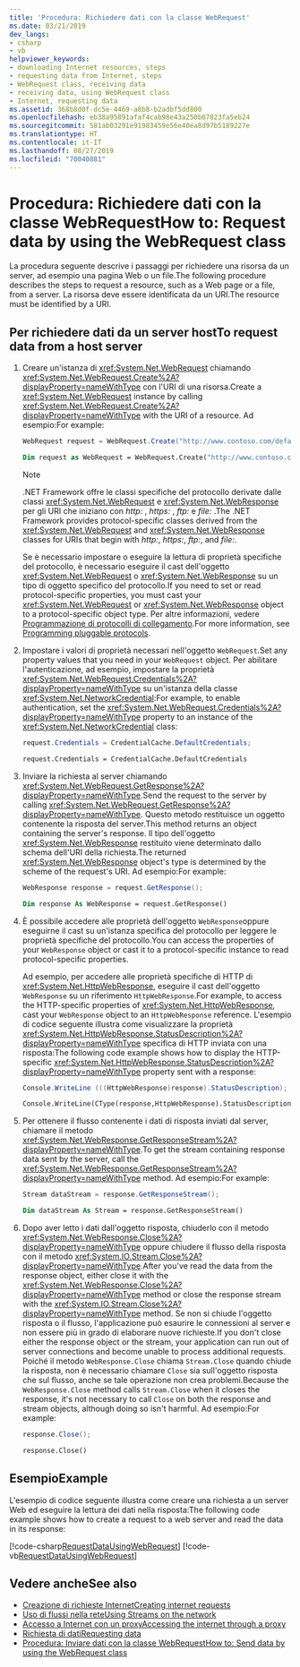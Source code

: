 ```yaml
---
title: 'Procedura: Richiedere dati con la classe WebRequest'
ms.date: 03/21/2019
dev_langs:
- csharp
- vb
helpviewer_keywords:
- downloading Internet resources, steps
- requesting data from Internet, steps
- WebRequest class, receiving data
- receiving data, using WebRequest class
- Internet, requesting data
ms.assetid: 368b8d0f-dc5e-4469-a8b8-b2adbf5dd800
ms.openlocfilehash: eb38a95891afaf4cab98e43a250b67823fa5eb24
ms.sourcegitcommit: 581ab03291e91983459e56e40ea8d97b5189227e
ms.translationtype: HT
ms.contentlocale: it-IT
ms.lasthandoff: 08/27/2019
ms.locfileid: "70040881"
---
```

# <a name="how-to-request-data-by-using-the-webrequest-class"></a><span data-ttu-id="219d9-102">Procedura: Richiedere dati con la classe WebRequest</span><span class="sxs-lookup"><span data-stu-id="219d9-102">How to: Request data by using the WebRequest class</span></span>

<span data-ttu-id="219d9-103">La procedura seguente descrive i passaggi per richiedere una risorsa da un server, ad esempio una pagina Web o un file.</span><span class="sxs-lookup"><span data-stu-id="219d9-103">The following procedure describes the steps to request a resource, such as a Web page or a file, from a server.</span></span> <span data-ttu-id="219d9-104">La risorsa deve essere identificata da un URI.</span><span class="sxs-lookup"><span data-stu-id="219d9-104">The resource must be identified by a URI.</span></span>

## <a name="to-request-data-from-a-host-server"></a><span data-ttu-id="219d9-105">Per richiedere dati da un server host</span><span class="sxs-lookup"><span data-stu-id="219d9-105">To request data from a host server</span></span>

1. <span data-ttu-id="219d9-106">Creare un'istanza di <xref:System.Net.WebRequest> chiamando <xref:System.Net.WebRequest.Create%2A?displayProperty=nameWithType> con l'URI di una risorsa.</span><span class="sxs-lookup"><span data-stu-id="219d9-106">Create a <xref:System.Net.WebRequest> instance by calling <xref:System.Net.WebRequest.Create%2A?displayProperty=nameWithType> with the URI of a resource.</span></span> <span data-ttu-id="219d9-107">Ad esempio:</span><span class="sxs-lookup"><span data-stu-id="219d9-107">For example:</span></span>

    ```csharp
    WebRequest request = WebRequest.Create("http://www.contoso.com/default.html");
    ```

    ```vb
    Dim request as WebRequest = WebRequest.Create("http://www.contoso.com/default.html")
    ```

    > [!NOTE]
    > <span data-ttu-id="219d9-108">.NET Framework offre le classi specifiche del protocollo derivate dalle classi <xref:System.Net.WebRequest> e <xref:System.Net.WebResponse> per gli URI che iniziano con *http:* , *https:* , *ftp:* e *file:* .</span><span class="sxs-lookup"><span data-stu-id="219d9-108">The .NET Framework provides protocol-specific classes derived from the <xref:System.Net.WebRequest> and <xref:System.Net.WebResponse> classes for URIs that begin with *http:*, *https:*, *ftp:*, and *file:*.</span></span>

    <span data-ttu-id="219d9-109">Se è necessario impostare o eseguire la lettura di proprietà specifiche del protocollo, è necessario eseguire il cast dell'oggetto <xref:System.Net.WebRequest> o <xref:System.Net.WebResponse> su un tipo di oggetto specifico del protocollo.</span><span class="sxs-lookup"><span data-stu-id="219d9-109">If you need to set or read protocol-specific properties, you must cast your <xref:System.Net.WebRequest> or <xref:System.Net.WebResponse> object to a protocol-specific object type.</span></span> <span data-ttu-id="219d9-110">Per altre informazioni, vedere [Programmazione di protocolli di collegamento](programming-pluggable-protocols.md).</span><span class="sxs-lookup"><span data-stu-id="219d9-110">For more information, see [Programming pluggable protocols](programming-pluggable-protocols.md).</span></span>

2. <span data-ttu-id="219d9-111">Impostare i valori di proprietà necessari nell'oggetto `WebRequest`.</span><span class="sxs-lookup"><span data-stu-id="219d9-111">Set any property values that you need in your `WebRequest` object.</span></span> <span data-ttu-id="219d9-112">Per abilitare l'autenticazione, ad esempio, impostare la proprietà <xref:System.Net.WebRequest.Credentials%2A?displayProperty=nameWithType> su un'istanza della classe <xref:System.Net.NetworkCredential>:</span><span class="sxs-lookup"><span data-stu-id="219d9-112">For example, to enable authentication, set the <xref:System.Net.WebRequest.Credentials%2A?displayProperty=nameWithType> property to an instance of the <xref:System.Net.NetworkCredential> class:</span></span>

    ```csharp
    request.Credentials = CredentialCache.DefaultCredentials;
    ```

    ```vb
    request.Credentials = CredentialCache.DefaultCredentials
    ```

3. <span data-ttu-id="219d9-113">Inviare la richiesta al server chiamando <xref:System.Net.WebRequest.GetResponse%2A?displayProperty=nameWithType>.</span><span class="sxs-lookup"><span data-stu-id="219d9-113">Send the request to the server by calling <xref:System.Net.WebRequest.GetResponse%2A?displayProperty=nameWithType>.</span></span> <span data-ttu-id="219d9-114">Questo metodo restituisce un oggetto contenente la risposta del server.</span><span class="sxs-lookup"><span data-stu-id="219d9-114">This method returns an object containing the server's response.</span></span> <span data-ttu-id="219d9-115">Il tipo dell'oggetto <xref:System.Net.WebResponse> restituito viene determinato dallo schema dell'URI della richiesta.</span><span class="sxs-lookup"><span data-stu-id="219d9-115">The returned <xref:System.Net.WebResponse> object's type is determined by the scheme of the request's URI.</span></span> <span data-ttu-id="219d9-116">Ad esempio:</span><span class="sxs-lookup"><span data-stu-id="219d9-116">For example:</span></span>

    ```csharp
    WebResponse response = request.GetResponse();
    ```

    ```vb
    Dim response As WebResponse = request.GetResponse()
    ```

4. <span data-ttu-id="219d9-117">È possibile accedere alle proprietà dell'oggetto `WebResponse`oppure eseguirne il cast su un'istanza specifica del protocollo per leggere le proprietà specifiche del protocollo.</span><span class="sxs-lookup"><span data-stu-id="219d9-117">You can access the properties of your `WebResponse` object or cast it to a protocol-specific instance to read protocol-specific properties.</span></span>

    <span data-ttu-id="219d9-118">Ad esempio, per accedere alle proprietà specifiche di HTTP di <xref:System.Net.HttpWebResponse>, eseguire il cast dell'oggetto `WebResponse` su un riferimento `HttpWebResponse`.</span><span class="sxs-lookup"><span data-stu-id="219d9-118">For example, to access the HTTP-specific properties of <xref:System.Net.HttpWebResponse>, cast your `WebResponse` object to an `HttpWebResponse` reference.</span></span> <span data-ttu-id="219d9-119">L'esempio di codice seguente illustra come visualizzare la proprietà <xref:System.Net.HttpWebResponse.StatusDescription%2A?displayProperty=nameWithType> specifica di HTTP inviata con una risposta:</span><span class="sxs-lookup"><span data-stu-id="219d9-119">The following code example shows how to display the HTTP-specific <xref:System.Net.HttpWebResponse.StatusDescription%2A?displayProperty=nameWithType> property sent with a response:</span></span>

    ```csharp
    Console.WriteLine (((HttpWebResponse)response).StatusDescription);
    ```

    ```vb
    Console.WriteLine(CType(response,HttpWebResponse).StatusDescription)
    ```

5. <span data-ttu-id="219d9-120">Per ottenere il flusso contenente i dati di risposta inviati dal server, chiamare il metodo <xref:System.Net.WebResponse.GetResponseStream%2A?displayProperty=nameWithType>.</span><span class="sxs-lookup"><span data-stu-id="219d9-120">To get the stream containing response data sent by the server, call the <xref:System.Net.WebResponse.GetResponseStream%2A?displayProperty=nameWithType> method.</span></span> <span data-ttu-id="219d9-121">Ad esempio:</span><span class="sxs-lookup"><span data-stu-id="219d9-121">For example:</span></span>

    ```csharp
    Stream dataStream = response.GetResponseStream();
    ```

    ```vb
    Dim dataStream As Stream = response.GetResponseStream()
    ```

6. <span data-ttu-id="219d9-122">Dopo aver letto i dati dall'oggetto risposta, chiuderlo con il metodo <xref:System.Net.WebResponse.Close%2A?displayProperty=nameWithType> oppure chiudere il flusso della risposta con il metodo <xref:System.IO.Stream.Close%2A?displayProperty=nameWithType>.</span><span class="sxs-lookup"><span data-stu-id="219d9-122">After you've read the data from the response object, either close it with the <xref:System.Net.WebResponse.Close%2A?displayProperty=nameWithType> method or close the response stream with the <xref:System.IO.Stream.Close%2A?displayProperty=nameWithType> method.</span></span> <span data-ttu-id="219d9-123">Se non si chiude l'oggetto risposta o il flusso, l'applicazione può esaurire le connessioni al server e non essere più in grado di elaborare nuove richieste.</span><span class="sxs-lookup"><span data-stu-id="219d9-123">If you don't close either the response object or the stream, your application can run out of server connections and become unable to process additional requests.</span></span> <span data-ttu-id="219d9-124">Poiché il metodo `WebResponse.Close` chiama `Stream.Close` quando chiude la risposta, non è necessario chiamare `Close` sia sull'oggetto risposta che sul flusso, anche se tale operazione non crea problemi.</span><span class="sxs-lookup"><span data-stu-id="219d9-124">Because the `WebResponse.Close` method calls `Stream.Close` when it closes the response, it's not necessary to call `Close` on both the response and stream objects, although doing so isn't harmful.</span></span> <span data-ttu-id="219d9-125">Ad esempio:</span><span class="sxs-lookup"><span data-stu-id="219d9-125">For example:</span></span>

    ```csharp
    response.Close();
    ```

    ```vb
    response.Close()
    ```

## <a name="example"></a><span data-ttu-id="219d9-126">Esempio</span><span class="sxs-lookup"><span data-stu-id="219d9-126">Example</span></span>

<span data-ttu-id="219d9-127">L'esempio di codice seguente illustra come creare una richiesta a un server Web ed eseguire la lettura dei dati nella risposta:</span><span class="sxs-lookup"><span data-stu-id="219d9-127">The following code example shows how to create a request to a web server and read the data in its response:</span></span>

[!code-csharp[RequestDataUsingWebRequest](../../../samples/snippets/csharp/VS_Snippets_Network/RequestDataUsingWebRequest/cs/WebRequestGetExample.cs)]
[!code-vb[RequestDataUsingWebRequest](../../../samples/snippets/visualbasic/VS_Snippets_Network/RequestDataUsingWebRequest/vb/WebRequestGetExample.vb)]

## <a name="see-also"></a><span data-ttu-id="219d9-128">Vedere anche</span><span class="sxs-lookup"><span data-stu-id="219d9-128">See also</span></span>

- [<span data-ttu-id="219d9-129">Creazione di richieste Internet</span><span class="sxs-lookup"><span data-stu-id="219d9-129">Creating internet requests</span></span>](creating-internet-requests.md)
- [<span data-ttu-id="219d9-130">Uso di flussi nella rete</span><span class="sxs-lookup"><span data-stu-id="219d9-130">Using Streams on the network</span></span>](using-streams-on-the-network.md)
- [<span data-ttu-id="219d9-131">Accesso a Internet con un proxy</span><span class="sxs-lookup"><span data-stu-id="219d9-131">Accessing the internet through a proxy</span></span>](accessing-the-internet-through-a-proxy.md)
- [<span data-ttu-id="219d9-132">Richiesta di dati</span><span class="sxs-lookup"><span data-stu-id="219d9-132">Requesting data</span></span>](requesting-data.md)
- [<span data-ttu-id="219d9-133">Procedura: Inviare dati con la classe WebRequest</span><span class="sxs-lookup"><span data-stu-id="219d9-133">How to: Send data by using the WebRequest class</span></span>](how-to-send-data-using-the-webrequest-class.md)
